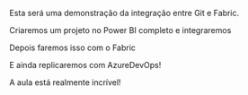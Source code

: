 Esta será uma demonstração da integração entre Git e Fabric.

Criaremos um projeto no Power BI completo e integraremos

Depois faremos isso com o Fabric

E ainda replicaremos com AzureDevOps!

A aula está realmente incrível!
